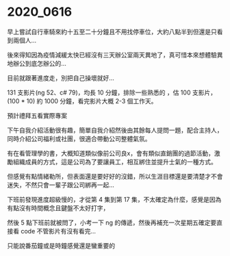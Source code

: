 # 2020_0616

早上嘗試自行車騎來約十五至二十分鐘且不用找停車位，大約八點半到但還是只看到兩個人...

後來得知因為疫情減緩太快已經沒有三天辦公室兩天異地了，真可惜本來想體驗異地辦公到底怎辦公的...

目前就跟著進度走，別把自己操壞就好...

131 支影片(ng 52、c# 79)，均長 10 分鐘，排除一些熟悉的 ，估 100 支影片，(100 * 10) 約 1000 分鐘，看完影片大概 2-3 個工作天。

預計禮拜五看實際專案

下午自我介紹活動很有趣，簡單自我介紹然後由其餘每人提問一題，配合主持人，同時介紹公司福利或社團，很適合帶動公司整體氣氛。

有在看管理學的書，大概知道類似像前公司良x，會有類似直銷團的過節活動，激勵組織成員的方式，這是公司為了要讓員工，相互綁住並提升士氣的一種方式。

但感覺有點情緒勒所，但表面還是要好好的沒錯，所以生涯目標還是要清楚才不會迷失，不然只會一輩子跟公司綁再一起...

下班前發現進度超級慢的，才從第 4 集到第 17 集，不太確定為什麼，感覺是因為有點沒有時間概念且鍵盤不太好打字，

然後 5 點下班前就被問了，小考一下 ng 的傳遞，然後再補充一次星期五確定要直接看 code 不管影片有沒有看完...

只能說番茄鐘或是時鐘感覺還是蠻重要的
